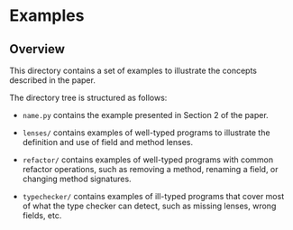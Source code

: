 # Examples

## Overview

This directory contains a set of examples to illustrate the concepts described
in the paper.

The directory tree is structured as follows:

- `name.py` contains the example presented in Section 2 of the paper.

- `lenses/` contains examples of well-typed programs to illustrate the definition and use of field and method lenses.

- `refactor/` contains examples of well-typed programs with common refactor
  operations, such as removing a method, renaming a field, or changing method
  signatures.

- `typechecker/` contains examples of ill-typed programs that cover most of what the type
  checker can detect, such as missing lenses, wrong fields, etc.